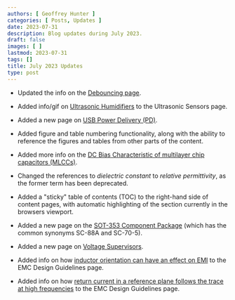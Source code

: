 ```yaml
---
authors: [ Geoffrey Hunter ]
categories: [ Posts, Updates ]
date: 2023-07-31
description: Blog updates during July 2023.
draft: false
images: [ ]
lastmod: 2023-07-31
tags: []
title: July 2023 Updates
type: post
---
```


* Updated the info on the [Debouncing page](/electronics/circuit-design/debouncing/).

* Added info/gif on [Ultrasonic Humidifiers](/electronics/components/sensors/ultrasonic-sensors/#ultrasonic-humidifiers) to the Ultrasonic Sensors page.

* Added a new page on [USB Power Delivery (PD)](/electronics/communication-protocols/usb-protocol/usb-power-delivery/).

* Added figure and table numbering functionality, along with the ability to reference the figures and tables from other parts of the content.

* Added more info on the [DC Bias Characteristic of multilayer chip capacitors (MLCCs)](/electronics/components/capacitors/#dc-bias-characteristic-1).

* Changed the references to _dielectric constant_ to _relative permittivity_, as the former term has been deprecated. 

* Added a "sticky" table of contents (TOC) to the right-hand side of content pages, with automatic highlighting of the section currently in the browsers viewport.

* Added a new page on the [SOT-353 Component Package](/pcb-design/component-packages/sod-353-component-package/) (which has the common synonyms SC-88A and SC-70-5).

* Added a new page on [Voltage Supervisors](/electronics/components/voltage-supervisors/).

* Added info on how [inductor orientation can have an effect on EMI](/electronics/electromagnetic-compatibility-emc/emc-design-guidelines/#inductor-polarity) to the EMC Design Guidelines page.

* Added info on how [return current in a reference plane follows the trace at high frequencies](/electronics/electromagnetic-compatibility-emc/emc-design-guidelines/#solid-reference-planes-under-traces) to the EMC Design Guidelines page. 
